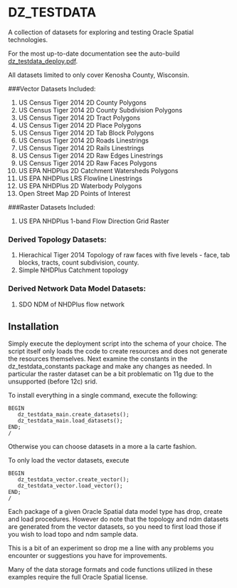 # DZ_TESTDATA
A collection of datasets for exploring and testing Oracle Spatial technologies.

For the most up-to-date documentation see the auto-build  [dz_testdata_deploy.pdf](https://github.com/pauldzy/DZ_TESTDATA/blob/master/dz_testdata_deploy.pdf).

All datasets limited to only cover Kenosha County, Wisconsin.

###Vector Datasets Included:
1. US Census Tiger 2014 2D County Polygons
2. US Census Tiger 2014 2D County Subdivision Polygons
3. US Census Tiger 2014 2D Tract Polygons
4. US Census Tiger 2014 2D Place Polygons
5. US Census Tiger 2014 2D Tab Block Polygons
6. US Census Tiger 2014 2D Roads Linestrings
7. US Census Tiger 2014 2D Rails Linestrings
8. US Census Tiger 2014 2D Raw Edges Linestrings
9. US Census Tiger 2014 2D Raw Faces Polygons
10. US EPA NHDPlus 2D Catchment Watersheds Polygons
11. US EPA NHDPlus LRS Flowline Linestrings
12. US EPA NHDPlus 2D Waterbody Polygons
13. Open Street Map 2D Points of Interest

###Raster Datasets Included:
1. US EPA NHDPlus 1-band Flow Direction Grid Raster

### Derived Topology Datasets:
1. Hierachical Tiger 2014 Topology of raw faces with five levels - face, tab blocks, tracts, count subdivision, county.
2. Simple NHDPlus Catchment topology

### Derived Network Data Model Datasets:
1. SDO NDM of NHDPlus flow network

## Installation
Simply execute the deployment script into the schema of your choice.  The script itself only loads the code to create resources and does not generate the resources themselves.  Next examine the constants in the dz_testdata_constants package and make any changes as needed.  In particular the raster dataset can be a bit problematic on 11g due to the unsupported (before 12c) srid.

To install everything in a single command, execute the following:
```
BEGIN
   dz_testdata_main.create_datasets();
   dz_testdata_main.load_datasets();
END;
/
```
Otherwise you can choose datasets in a more a la carte fashion.

To only load the vector datasets, execute 
```
BEGIN
   dz_testdata_vector.create_vector();
   dz_testdata_vector.load_vector();
END;
/
```
Each package of a given Oracle Spatial data model type has drop, create and load procedures.  However do note that the topology and ndm datasets are generated from the vector datasets, so you need to first load those if you wish to load topo and ndm sample data.

This is a bit of an experiment so drop me a line with any problems you encounter or suggestions you have for improvements.

Many of the data storage formats and code functions utilized in these examples require the full Oracle Spatial license.   

